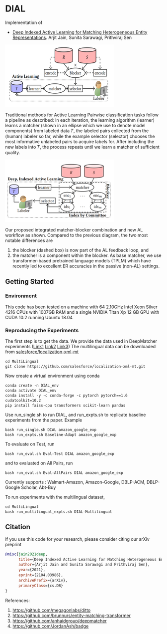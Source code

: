 # DIAL

Implementation of

- [Deep Indexed Active Learning for Matching Heterogeneous Entity Representations](https://arxiv.org/abs/2104.03986). Arjit Jain, Sunita Sarawagi, Prithviraj Sen

<img src="Images/TraditionalAL.PNG" width="350" height="200">

Traditional methods for Active Learning Pairwise classification tasks follow a pipeline as described: 
In each iteration, the learning algorithm (learner) learns a matcher (shown in an ellipse which we use to denote model components) from labeled data 𝑇,
the labeled pairs collected from the (human) labeler so far, while the example selector (selector) chooses the most informative unlabeled
pairs to acquire labels for. After including the new labels into 𝑇, the process repeats until we learn a matcher of sufficient quality.

<img src="Images/DIAL.PNG" width="350" height="200">

Our proposed integrated matcher-blocker combination and new AL workflow as shown. Compared to the previous diagram, the two most notable differences are 
1) the blocker (dashed box) is now part of the AL feedback loop, and 
2) the matcher is a component within the blocker. 
As base matcher, we use transformer-based pretrained language models (TPLM) which have recently led to excellent ER accuracies in the passive (non-AL) settings.

## Getting Started

### Environment
This code has been tested on a machine with 64 2.10GHz Intel Xeon Silver 4216 CPUs with 1007GB RAM and a single NVIDIA Titan Xp 12 GB GPU with CUDA 10.2 running Ubuntu 18.04

### Reproducing the Experiments

The first step is to get the data. We provide the data used in DeepMatcher experiments ([Link1](https://github.com/anhaidgroup/deepmatcher/blob/master/Datasets.md) [Link2](https://dbs.uni-leipzig.de/en/research/projects/object_matching/benchmark_datasets_for_entity_resolution) [Link3](https://sites.google.com/site/anhaidgroup/useful-stuff/data)) 
The multilingual data can be downloaded from [salesforce/localization-xml-mt](https://github.com/salesforce/localization-xml-mt)

```
cd MultiLingual
git clone https://github.com/salesforce/localization-xml-mt.git
```

Now create a virtual environment using conda

```
conda create -n DIAL_env
conda activate DIAL_env
conda install -y -c conda-forge -c pytorch pytorch==1.6 cudatoolkit=10.2
pip install faiss-cpu transformers scikit-learn pandas 
```

Use run_single.sh to run DIAL, and run_expts.sh to replicate baseline experiments from the paper. Example 

```
bash run_single.sh DIAL amazon_google_exp 
bash run_expts.sh Baseline-Adapt amazon_google_exp 
```

To evaluate on Test, run

```
bash run_eval.sh Eval-Test DIAL amazon_google_exp 
```
and to evaluated on All Pairs, run
```
bash run_eval.sh Eval-AllPairs DIAL amazon_google_exp 
```

Currently supports : Walmart-Amazon, Amazon-Google, DBLP-ACM, DBLP-Google Scholar, Abt-Buy

To run experiments with the multilingual dataset, 

```
cd MultiLingual
bash run_multilingual_expts.sh DIAL-Multilingual
```

## Citation

If you use this code for your research, please consider citing our arXiv preprint

```bibtex
@misc{jain2021deep,
      title={Deep Indexed Active Learning for Matching Heterogeneous Entity Representations}, 
      author={Arjit Jain and Sunita Sarawagi and Prithviraj Sen},
      year={2021},
      eprint={2104.03986},
      archivePrefix={arXiv},
      primaryClass={cs.DB}
}
```

References:
1. https://github.com/megagonlabs/ditto
2. https://github.com/brunnurs/entity-matching-transformer
3. https://github.com/anhaidgroup/deepmatcher
4. https://github.com/JordanAsh/badge

